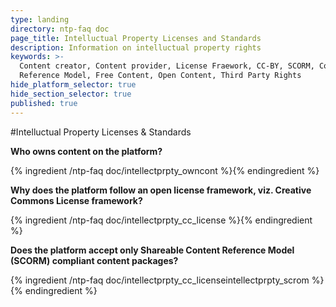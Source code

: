 ```yaml
---
type: landing
directory: ntp-faq doc
page_title: Intelluctual Property Licenses and Standards
description: Information on intelluctual property rights
keywords: >-
  Content creator, Content provider, License Fraework, CC-BY, SCORM, Content
  Reference Model, Free Content, Open Content, Third Party Rights
hide_platform_selector: true
hide_section_selector: true
published: true
---
```

#Intelluctual Property Licenses & Standards

**Who owns content on the platform?**

{% ingredient /ntp-faq doc/intellectprpty_owncont %}{% endingredient %}

**Why does the platform follow an open license framework, viz. Creative Commons License framework?**

{% ingredient /ntp-faq doc/intellectprpty_cc_license %}{% endingredient %}

**Does the platform accept only Shareable Content Reference Model (SCORM) compliant content packages?**

{% ingredient /ntp-faq doc/intellectprpty_cc_licenseintellectprpty_scrom %}{% endingredient %}

